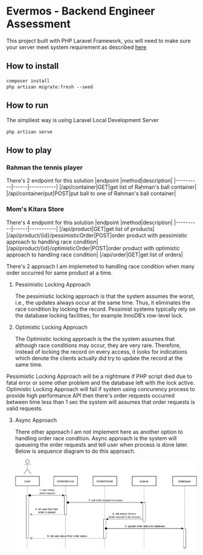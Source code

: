 # Evermos - Backend Engineer Assessment
This project built with PHP Laravel Framework, you will need to make sure your server meet system requirement as described [here](https://laravel.com/docs/7.x#server-requirements)
## How to install
```
composer install
php artisan migrate:fresh --seed
```
## How to run
The simpliest way is using Laravel Local Development Server
```
php artisan serve
```
## How to play
### Rahman the tennis player
There's 2 endpoint for this solution
|endpoint  |method|description|
|----------|------|-----------|
|/api/container|GET|get list of Rahman's ball container|
|/api/container/put|POST|put ball to one of Rahman's ball container|

### Mom's Kitara Store
There's 4 endpoint for this solution
|endpoint  |method|description|
|----------|------|-----------|
|/api/product|GET|get list of products|
|/api/product/{id}/pessimisticOrder|POST|order product with pessimistic approach to handling race condition|
|/api/product/{id}/optimisticOrder|POST|order product with optimistic approach to handling race condition|
|/api/order|GET|get list of orders|

There's 2 approach I am implemeted to handling race condition when many order occurred for same product at a time.

1. Pessimistic Locking Approach
   
   The pessimistic locking approach is that the system assumes the worst, i.e., the updates always occur at the same time. Thus, it eliminates the race condition by locking the record. Pessimist systems typically rely on the database locking facilities; for example InnoDB’s row-level lock.

2. Optimistic Locking Approach
   
   The Optimistic locking approach is the the system assumes that although race conditions may occur, they are very rare. Therefore, instead of locking the record on every access, it looks for indications which denote the clients actually did try to update the record at the same time.

Pessimistic Locking Approach will be a nightmare if PHP script died due to fatal error or some other problem and the database left with the lock active. Optimistic Locking Approach will fail if system using concurency process to provide high performance API then there's order requests occurred between time less than 1 sec the system will assumes that order requests is valid requests.

3. Async Approach
   
   There other approach I am not implement here as another option to handling order race condition. Async approach is the system will queueing the order requests and tell user when process is done later. Below is sequence diagram to do this approach.

   <img src="race-condition-async-approach.jpg"
     alt="Race Condition Async Approach"
     style="float: left; margin-right: 10px;" />
